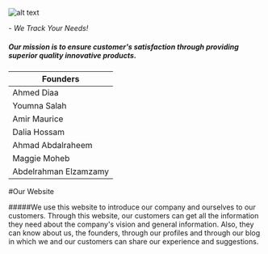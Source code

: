 
![alt text](http://i1065.photobucket.com/albums/u392/Dalia_Maarek/Logo_zpse7f4aa6d.png?472)

*- We Track Your Needs!*

##### Our mission is to ensure customer's satisfaction through providing superior quality innovative products.


|        Founders        |
|------------------------|
|      Ahmed Diaa        |
|     Youmna Salah       |
|     Amir Maurice       |
|    Dalia Hossam   	   |
|   Ahmad Abdalraheem    |
|     Maggie Moheb       |
|  Abdelrahman Elzamzamy |

#Our Website

#####We use this website to introduce our company and ourselves to our customers. Through this website, our customers can get all the information they need about the company's vision and general information. Also, they can know about us, the founders, through our profiles and through our blog in which we and our customers can share our experience and suggestions. 

